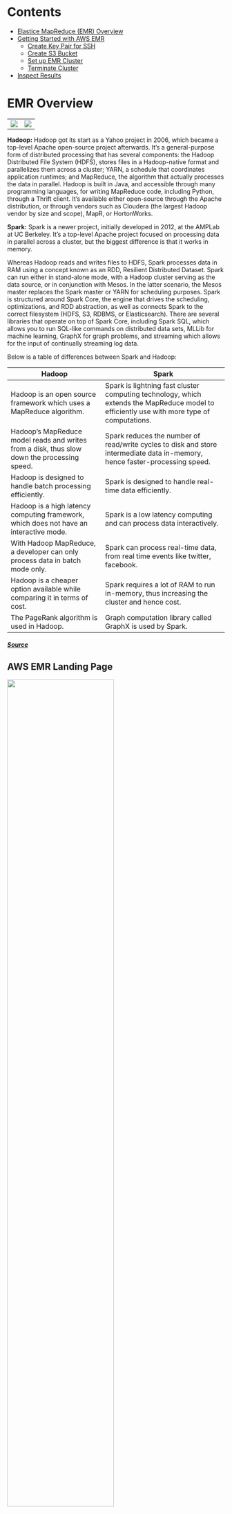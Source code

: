 # Contents

* [Elastice MapReduce (EMR) Overview](#EMR-Overview)
* [Getting Started with AWS EMR](#Getting-Started)
    * [Create Key Pair for SSH](#Set-Up-an-EC2-Key-Pair-for-SSH)
    * [Create S3 Bucket](#Create-an-S3-Bucket)
    * [Set up EMR Cluster](#Set-up-and-Run-an-EMR-Cluster)
    * [Terminate Cluster](#Terminate-Cluster)
* [Inspect Results](#Inspect-Results)

# EMR Overview

<table width = "70%">
    <tr>
        <td>
            <img src="images/hadoop-logo.png"/> 
        </td>
        <td>
            <img src="images/spark-logo.png"/>
        </td>
    </tr>
</table>

**Hadoop:** Hadoop got its start as a Yahoo project in 2006, which became a top-level Apache open-source project afterwards. It’s a general-purpose form of distributed processing that has several components: the Hadoop Distributed File System (HDFS), stores files in a Hadoop-native format and parallelizes them across a cluster; YARN, a schedule that coordinates application runtimes; and MapReduce, the algorithm that actually processes the data in parallel. Hadoop is built in Java, and accessible through many programming languages, for writing MapReduce code, including Python, through a Thrift client. 
It’s available either open-source through the Apache distribution, or through vendors such as Cloudera (the largest Hadoop vendor by size and scope), MapR, or HortonWorks. 

**Spark:** Spark is a newer project, initially developed in 2012, at the AMPLab at UC Berkeley. It’s a top-level Apache project focused on processing data in parallel across a cluster, but the biggest difference is that it works in memory. 

Whereas Hadoop reads and writes files to HDFS, Spark processes data in RAM using a concept known as an RDD, Resilient Distributed Dataset. Spark can run either in stand-alone mode, with a Hadoop cluster serving as the data source, or in conjunction with Mesos. In the latter scenario, the Mesos master replaces the Spark master or YARN for scheduling purposes. 
Spark is structured around Spark Core, the engine that drives the scheduling, optimizations, and RDD abstraction, as well as connects Spark to the correct filesystem (HDFS, S3, RDBMS, or Elasticsearch). There are several libraries that operate on top of Spark Core, including Spark SQL, which allows you to run SQL-like commands on distributed data sets, MLLib for machine learning, GraphX for graph problems, and streaming which allows for the input of continually streaming log data. 

Below is a table of differences between Spark and Hadoop: 

<table width = "70%">
  <thead>
    <tr>
      <th>Hadoop</th>
      <th>Spark</th>
    </tr>
  </thead>
  <tbody>
    <tr>
      <td>Hadoop is an open source framework which uses a MapReduce algorithm.</td>
      <td>Spark is lightning fast cluster computing technology, which extends the MapReduce model to efficiently use with more type of computations.</td>
    </tr>
    <tr>
      <td>Hadoop’s MapReduce model reads and writes from a disk, thus slow down the processing speed.</td>
      <td>Spark reduces the number of read/write cycles to disk and store intermediate data in-memory, hence faster-processing speed.</td>
    </tr>
    <tr>
      <td>Hadoop is designed to handle batch processing efficiently.</td>
      <td>Spark is designed to handle real-time data efficiently.</td>
    </tr>
    <tr>
      <td>Hadoop is a high latency computing framework, which does not have an interactive mode.</td>
      <td>Spark is a low latency computing and can process data interactively.</td>
    </tr>
    <tr>
      <td>With Hadoop MapReduce, a developer can only process data in batch mode only.</td>
      <td>Spark can process real-time data, from real time events like twitter, facebook.</td>
    </tr>
    <tr>
      <td>Hadoop is a cheaper option available while comparing it in terms of cost.</td>
      <td>Spark requires a lot of RAM to run in-memory, thus increasing the cluster and hence cost.</td>
    </tr>
    <tr>
      <td>The PageRank algorithm is used in Hadoop.</td>
      <td>Graph computation library called GraphX is used by Spark.</td>
    </tr>
  </tbody>
</table>

##### [Source](https://www.geeksforgeeks.org/difference-between-hadoop-and-spark/)

## AWS EMR Landing Page

<img src = "images/emr.png" width = "70%"/>

## AWS EMR FAQs

<img src = "images/emr-overview.png" width = "70%" />

## AWS EMR Use Cases

<img src = "images/emr-use-cases.png" width = "70%" />

## AWS EMR Features and Benefits

<img src = "images/emr-features-and-benefits.png" width = "70%" />

For more info, check out the [AWS EMR page](https://aws.amazon.com/emr/?nc=sn&loc=0).

[Back to TOC](#Contents)

# Getting Started

##### [Source](https://docs.aws.amazon.com/emr/latest/ManagementGuide/emr-gs.html)

## Set Up an EC2 Key Pair for SSH

To get setup to run an EMR cluster in the cloud, you first have to [set up an EC2 key pair for SSH](https://docs.aws.amazon.com/emr/latest/ManagementGuide/emr-setting-up.html#emr-setting-up-key-pair). In other words, in order to authenticate and connect to the nodes in a cluster over a secure channel using the Secure Shell (SSH) protocol, you must create an Amazon Elastic Compute Cloud ([Amazon EC2](https://aws.amazon.com/ec2/)) key pair before you launch the cluster. You can also create a cluster without a key pair. This is usually done with transient clusters that start, run steps, and then terminate automatically.

<img src = "images/ec2-key-pairs.png" width = "70%" />

Create a pair called `ems` to be called when setting up and running your EMR cluster:

<img src = "images/create-ec2-pair.png" width = "70%" />

The name `ems` is entered and all default values are kept before clicking the `Create key pair` button in the example below:

<img src = "images/create-ec2-pair-2.png" width = "70%" />

Success!

<img src = "images/created-ec2-pair.png" width = "70%" />

## Create an S3 Bucket

**Note:** *You'll need to come up with a globally unique name for your S3 bucket, due to naming constraints. In other words, using the same name as seen in the tutorial won't work for you, unfortunately.*

Now we must create an S3 bucket, into which you'll upload the data source and [pySpark](https://spark.apache.org/docs/latest/api/python/getting_started/index.html) script:

<img src = "images/s3-buckets.png" width = "70%" />

Using the `Upload` button in the interface, the `csv` and `.py` files are added to the bucket called `health-violations-script`, whereas the `logs` and `restaurant_violation_results` folders are automatically added as an artifact of the EMR cluster running our script in the cloud:

<img src = "images/s3-bucket.png" width = "70%" />

## Set up and Run an EMR Cluster

So let's set up our cluster and run it!

You'll make a few changes from the default parameters:

1. Change the `S3 folder` path to include the name of the bucket you created with `/logs` appended to it, and
2. Select `Spark` from the list of `Applications` (see image below):

<img src = "images/create-cluster-1.png" width = "70%" />

3. Select `ems` (or whatever you called the key pair you created at the beginning of the tutorial) from the `EC2 key pair` dropdown, as shown below:

**Note:** *The `m5.xlarge` instance type isn't available in all regions, so the next largest available size would need to be selected when using services in the `us-east-1` region, for example.*

<img src = "images/create-cluster-2.png" width = "70%" />

If successful, you should see this:

<img src = "images/pending.png" width = "70%" />

Finally, you'll add a step by clicking the `Steps` tab at the top of your cluster interface in the console, and then clicking the blue `Add step` button. You'll then make a couple changes to the default parameters, as shown below:

<img src = "images/add-step.png?" width = "70%" />

## Terminate Cluster

Be sure to terminate your cluster by selecting your cluster in the console interface and clicking the `Terminate` button!

<img src = "images/terminate-cluster.png" width = "70%" />

## Inspect Results

Assuming that your cluster ran successfully, you'll be able to access a `csv` file beginning with `part-` from the `restaurant_violation_results` folder in the S3 bucket you created for this tutorial:

<img src = "images/results.png" width = "30%" />
